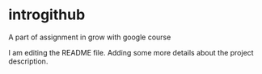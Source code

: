 # introgithub
A part of assignment in grow with google course

I am editing the README file. Adding some more details about the project description.
